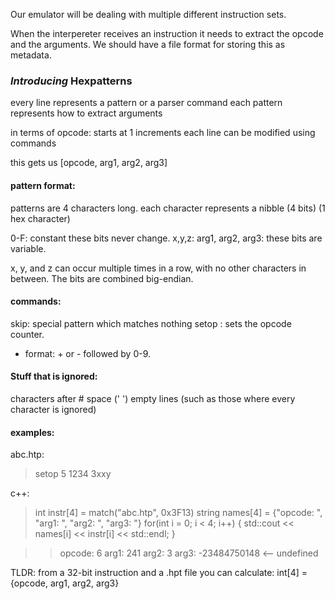Our emulator will be dealing with multiple different instruction sets.

When the interpereter receives an instruction it needs to extract the opcode and the arguments.
We should have a file format for storing this as metadata.


### *Introducing* Hexpatterns
every line represents a pattern or a parser command
each pattern represents how to extract arguments

in terms of opcode:
  starts at 1
  increments each line
  can be modified using commands

this gets us [opcode, arg1, arg2, arg3]

#### pattern format:
patterns are 4 characters long. each character represents a nibble (4 bits) (1 hex character)

0-F: constant
  these bits never change.
x,y,z: arg1, arg2, arg3:
  these bits are variable.

x, y, and z can occur multiple times in a row, with no other characters in between.
The bits are combined big-endian.

#### commands:
skip: special pattern which matches nothing
setop <number>: sets the opcode counter.
 * format: + or - followed by 0-9.


#### Stuff that is ignored:
  characters after #
  space (' ')
  empty lines (such as those where every character is ignored)



#### examples:
  abc.htp:
  > setop 5
    1234
    3xxy

  c++:
  > int instr[4] = match("abc.htp", 0x3F13)
    string names[4] = {"opcode: ", "arg1: ", "arg2: ", "arg3: "}
    for(int i = 0; i < 4; i++) {
      std::cout << names[i] << instr[i] << std::endl;
    }

  >>  opcode: 6
      arg1: 241
      arg2: 3
      arg3: -23484750148  <-- undefined


TLDR: from a 32-bit instruction and a .hpt file you can calculate:
int[4] = {opcode, arg1, arg2, arg3}
